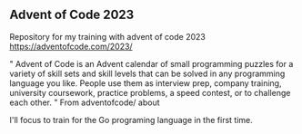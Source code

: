 ## Advent of Code 2023
Repository for my training with advent of code 2023 
https://adventofcode.com/2023/


" Advent of Code is an Advent calendar of small programming puzzles for a variety of skill sets and skill levels that can be solved in any programming language you like. People use them as interview prep, company training, university coursework, practice problems, a speed contest, or to challenge each other. "
From adventofcode/ about

I'll focus to train for the Go programing language in the first time.  